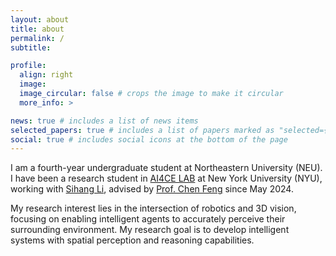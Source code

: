 ```yaml
---
layout: about
title: about
permalink: /
subtitle:

profile:
  align: right
  image: 
  image_circular: false # crops the image to make it circular
  more_info: >

news: true # includes a list of news items
selected_papers: true # includes a list of papers marked as "selected={true}"
social: true # includes social icons at the bottom of the page
---
```


I am a fourth-year undergraduate student at Northeastern University (NEU). I have been a research student in [AI4CE LAB](https://ai4ce.github.io/) at New York University (NYU), working with [Sihang Li](https://louis-leee.github.io/), advised by [Prof. Chen Feng](https://engineering.nyu.edu/faculty/chen-feng) since May 2024.

My research interest lies in the intersection of robotics and 3D vision, focusing on enabling intelligent agents to accurately perceive their surrounding environment. My research goal is to develop intelligent systems with spatial perception and reasoning capabilities.
